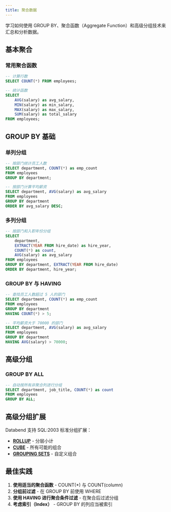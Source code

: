 ```yaml
---
title: 聚合数据
---
```


学习如何使用 GROUP BY、聚合函数（Aggregate Function）和高级分组技术来汇总和分析数据。

## 基本聚合

### 常用聚合函数
```sql
-- 计算行数
SELECT COUNT(*) FROM employees;

-- 统计函数
SELECT 
    AVG(salary) as avg_salary,
    MIN(salary) as min_salary,
    MAX(salary) as max_salary,
    SUM(salary) as total_salary
FROM employees;
```

## GROUP BY 基础

### 单列分组
```sql
-- 按部门统计员工人数
SELECT department, COUNT(*) as emp_count
FROM employees 
GROUP BY department;

-- 按部门计算平均薪资
SELECT department, AVG(salary) as avg_salary
FROM employees 
GROUP BY department
ORDER BY avg_salary DESC;
```

### 多列分组
```sql
-- 按部门和入职年份分组
SELECT 
    department,
    EXTRACT(YEAR FROM hire_date) as hire_year,
    COUNT(*) as count,
    AVG(salary) as avg_salary
FROM employees 
GROUP BY department, EXTRACT(YEAR FROM hire_date)
ORDER BY department, hire_year;
```

### GROUP BY 与 HAVING
```sql
-- 查找员工人数超过 5 人的部门
SELECT department, COUNT(*) as emp_count
FROM employees 
GROUP BY department
HAVING COUNT(*) > 5;

-- 平均薪资大于 70000 的部门
SELECT department, AVG(salary) as avg_salary
FROM employees 
GROUP BY department
HAVING AVG(salary) > 70000;
```

## 高级分组

### GROUP BY ALL
```sql
-- 自动按所有非聚合列进行分组
SELECT department, job_title, COUNT(*) as count
FROM employees 
GROUP BY ALL;
```

## 高级分组扩展

Databend 支持 SQL:2003 标准分组扩展：

- **[ROLLUP](./groupby/group-by-rollup.md)** - 分层小计
- **[CUBE](./groupby/group-by-cube.md)** - 所有可能的组合
- **[GROUPING SETS](./groupby/group-by-grouping-sets.md)** - 自定义组合

## 最佳实践

1. **使用适当的聚合函数** - COUNT(*) 与 COUNT(column)
2. **分组前过滤** - 在 GROUP BY 前使用 WHERE
3. **使用 HAVING 进行聚合条件过滤** - 在聚合后过滤分组
4. **考虑索引（Index）** - GROUP BY 的列应当被索引